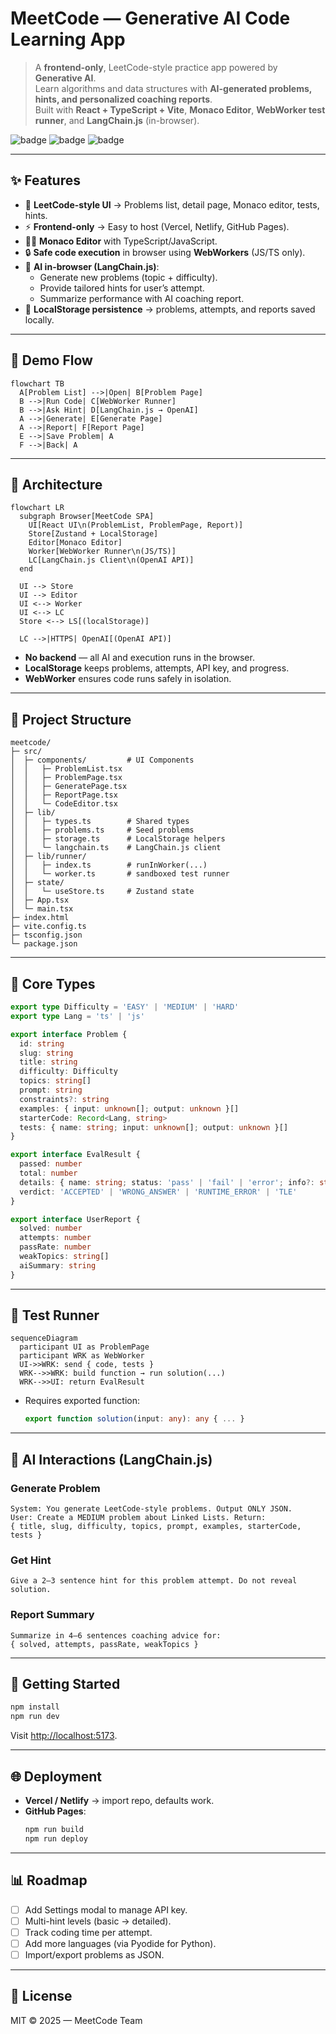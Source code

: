 
# MeetCode — Generative AI Code Learning App

> A **frontend-only**, LeetCode-style practice app powered by **Generative AI**.  
> Learn algorithms and data structures with **AI-generated problems, hints, and personalized coaching reports**.  
> Built with **React + TypeScript + Vite**, **Monaco Editor**, **WebWorker test runner**, and **LangChain.js** (in-browser).

![badge](https://img.shields.io/badge/Build-Vite-blue) ![badge](https://img.shields.io/badge/Frontend--Only-Yes-green) ![badge](https://img.shields.io/badge/License-MIT-orange)

---

## ✨ Features

- 🎯 **LeetCode-style UI** → Problems list, detail page, Monaco editor, tests, hints.
- ⚡ **Frontend-only** → Easy to host (Vercel, Netlify, GitHub Pages).
- 🧑‍💻 **Monaco Editor** with TypeScript/JavaScript.
- 🔒 **Safe code execution** in browser using **WebWorkers** (JS/TS only).
- 🤖 **AI in-browser (LangChain.js)**:
  - Generate new problems (topic + difficulty).
  - Provide tailored hints for user’s attempt.
  - Summarize performance with AI coaching report.
- 💾 **LocalStorage persistence** → problems, attempts, and reports saved locally.

---

## 🧭 Demo Flow

```mermaid
flowchart TB
  A[Problem List] -->|Open| B[Problem Page]
  B -->|Run Code| C[WebWorker Runner]
  B -->|Ask Hint| D[LangChain.js → OpenAI]
  A -->|Generate| E[Generate Page]
  A -->|Report| F[Report Page]
  E -->|Save Problem| A
  F -->|Back| A
```

---

## 🧱 Architecture

```mermaid
flowchart LR
  subgraph Browser[MeetCode SPA]
    UI[React UI\n(ProblemList, ProblemPage, Report)]
    Store[Zustand + LocalStorage]
    Editor[Monaco Editor]
    Worker[WebWorker Runner\n(JS/TS)]
    LC[LangChain.js Client\n(OpenAI API)]
  end

  UI --> Store
  UI --> Editor
  UI <--> Worker
  UI <--> LC
  Store <--> LS[(localStorage)]

  LC -->|HTTPS| OpenAI[(OpenAI API)]
```

- **No backend** — all AI and execution runs in the browser.
- **LocalStorage** keeps problems, attempts, API key, and progress.
- **WebWorker** ensures code runs safely in isolation.

---

## 📁 Project Structure

```
meetcode/
├─ src/
│  ├─ components/         # UI Components
│  │   ├─ ProblemList.tsx
│  │   ├─ ProblemPage.tsx
│  │   ├─ GeneratePage.tsx
│  │   ├─ ReportPage.tsx
│  │   └─ CodeEditor.tsx
│  ├─ lib/
│  │   ├─ types.ts        # Shared types
│  │   ├─ problems.ts     # Seed problems
│  │   ├─ storage.ts      # LocalStorage helpers
│  │   └─ langchain.ts    # LangChain.js client
│  ├─ lib/runner/
│  │   ├─ index.ts        # runInWorker(...)
│  │   └─ worker.ts       # sandboxed test runner
│  ├─ state/
│  │   └─ useStore.ts     # Zustand state
│  ├─ App.tsx
│  └─ main.tsx
├─ index.html
├─ vite.config.ts
├─ tsconfig.json
└─ package.json
```

---

## 🧩 Core Types

```ts
export type Difficulty = 'EASY' | 'MEDIUM' | 'HARD'
export type Lang = 'ts' | 'js'

export interface Problem {
  id: string
  slug: string
  title: string
  difficulty: Difficulty
  topics: string[]
  prompt: string
  constraints?: string
  examples: { input: unknown[]; output: unknown }[]
  starterCode: Record<Lang, string>
  tests: { name: string; input: unknown[]; output: unknown }[]
}

export interface EvalResult {
  passed: number
  total: number
  details: { name: string; status: 'pass' | 'fail' | 'error'; info?: string; runtimeMs: number }[]
  verdict: 'ACCEPTED' | 'WRONG_ANSWER' | 'RUNTIME_ERROR' | 'TLE'
}

export interface UserReport {
  solved: number
  attempts: number
  passRate: number
  weakTopics: string[]
  aiSummary: string
}
```

---

## 🧪 Test Runner

```mermaid
sequenceDiagram
  participant UI as ProblemPage
  participant WRK as WebWorker
  UI->>WRK: send { code, tests }
  WRK-->>WRK: build function → run solution(...)
  WRK-->>UI: return EvalResult
```

- Requires exported function:  
  ```ts
  export function solution(input: any): any { ... }
  ```

---

## 🧠 AI Interactions (LangChain.js)

### Generate Problem
```text
System: You generate LeetCode-style problems. Output ONLY JSON.
User: Create a MEDIUM problem about Linked Lists. Return:
{ title, slug, difficulty, topics, prompt, examples, starterCode, tests }
```

### Get Hint
```text
Give a 2–3 sentence hint for this problem attempt. Do not reveal solution.
```

### Report Summary
```text
Summarize in 4–6 sentences coaching advice for:
{ solved, attempts, passRate, weakTopics }
```

---

## 🚀 Getting Started

```bash
npm install
npm run dev
```

Visit [http://localhost:5173](http://localhost:5173).

---

## 🌐 Deployment

- **Vercel / Netlify** → import repo, defaults work.
- **GitHub Pages**:
  ```bash
  npm run build
  npm run deploy
  ```

---

## 📊 Roadmap

- [ ] Add Settings modal to manage API key.  
- [ ] Multi-hint levels (basic → detailed).  
- [ ] Track coding time per attempt.  
- [ ] Add more languages (via Pyodide for Python).  
- [ ] Import/export problems as JSON.  

---

## 📜 License

MIT © 2025 — MeetCode Team
